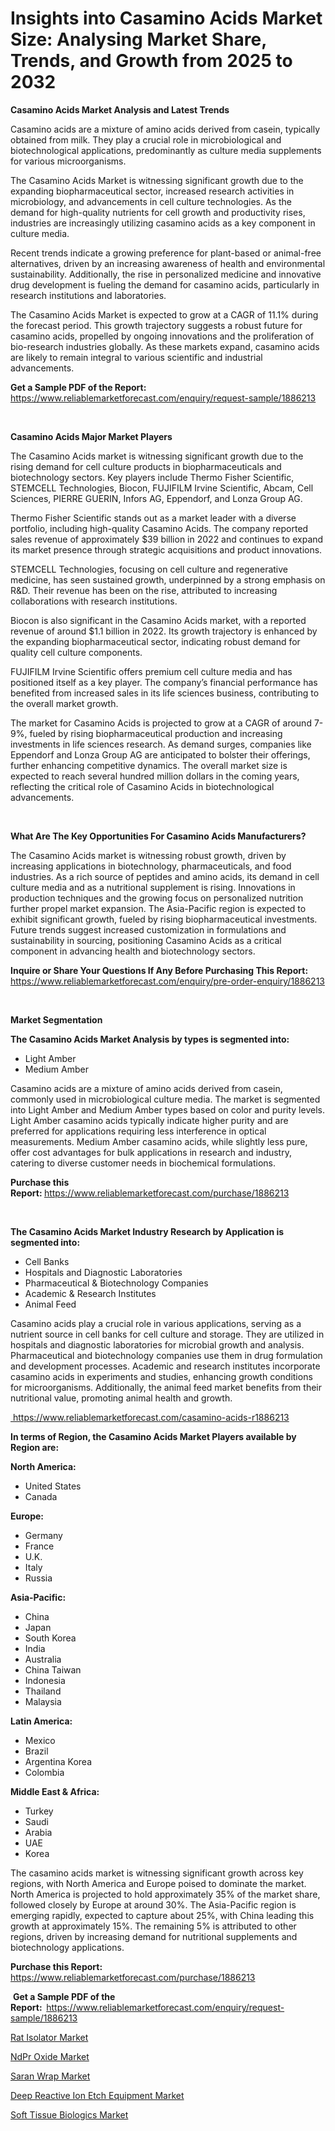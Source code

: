 <p><h1>Insights into Casamino Acids Market Size: Analysing Market Share, Trends, and Growth from 2025 to 2032</h1></p><p><strong>Casamino Acids Market Analysis and Latest Trends</strong></p>
<p><p>Casamino acids are a mixture of amino acids derived from casein, typically obtained from milk. They play a crucial role in microbiological and biotechnological applications, predominantly as culture media supplements for various microorganisms.</p><p>The Casamino Acids Market is witnessing significant growth due to the expanding biopharmaceutical sector, increased research activities in microbiology, and advancements in cell culture technologies. As the demand for high-quality nutrients for cell growth and productivity rises, industries are increasingly utilizing casamino acids as a key component in culture media.</p><p>Recent trends indicate a growing preference for plant-based or animal-free alternatives, driven by an increasing awareness of health and environmental sustainability. Additionally, the rise in personalized medicine and innovative drug development is fueling the demand for casamino acids, particularly in research institutions and laboratories.</p><p>The Casamino Acids Market is expected to grow at a CAGR of 11.1% during the forecast period. This growth trajectory suggests a robust future for casamino acids, propelled by ongoing innovations and the proliferation of bio-research industries globally. As these markets expand, casamino acids are likely to remain integral to various scientific and industrial advancements.</p></p>
<p><strong>Get a Sample PDF of the Report:&nbsp;</strong> <a href="https://www.reliablemarketforecast.com/enquiry/request-sample/1886213?utm_campaign=1899&utm_medium=2&utm_source=Github&utm_content=ia&utm_term=31012025&utm_id=casamino-acids">https://www.reliablemarketforecast.com/enquiry/request-sample/1886213</a></p>
<p>&nbsp;</p>
<p><strong>Casamino Acids Major Market Players</strong></p>
<p><p>The Casamino Acids market is witnessing significant growth due to the rising demand for cell culture products in biopharmaceuticals and biotechnology sectors. Key players include Thermo Fisher Scientific, STEMCELL Technologies, Biocon, FUJIFILM Irvine Scientific, Abcam, Cell Sciences, PIERRE GUERIN, Infors AG, Eppendorf, and Lonza Group AG.</p><p>Thermo Fisher Scientific stands out as a market leader with a diverse portfolio, including high-quality Casamino Acids. The company reported sales revenue of approximately $39 billion in 2022 and continues to expand its market presence through strategic acquisitions and product innovations. </p><p>STEMCELL Technologies, focusing on cell culture and regenerative medicine, has seen sustained growth, underpinned by a strong emphasis on R&D. Their revenue has been on the rise, attributed to increasing collaborations with research institutions.</p><p>Biocon is also significant in the Casamino Acids market, with a reported revenue of around $1.1 billion in 2022. Its growth trajectory is enhanced by the expanding biopharmaceutical sector, indicating robust demand for quality cell culture components.</p><p>FUJIFILM Irvine Scientific offers premium cell culture media and has positioned itself as a key player. The company’s financial performance has benefited from increased sales in its life sciences business, contributing to the overall market growth.</p><p>The market for Casamino Acids is projected to grow at a CAGR of around 7-9%, fueled by rising biopharmaceutical production and increasing investments in life sciences research. As demand surges, companies like Eppendorf and Lonza Group AG are anticipated to bolster their offerings, further enhancing competitive dynamics. The overall market size is expected to reach several hundred million dollars in the coming years, reflecting the critical role of Casamino Acids in biotechnological advancements.</p></p>
<p>&nbsp;</p>
<p><strong>What Are The Key Opportunities For Casamino Acids Manufacturers?</strong></p>
<p><p>The Casamino Acids market is witnessing robust growth, driven by increasing applications in biotechnology, pharmaceuticals, and food industries. As a rich source of peptides and amino acids, its demand in cell culture media and as a nutritional supplement is rising. Innovations in production techniques and the growing focus on personalized nutrition further propel market expansion. The Asia-Pacific region is expected to exhibit significant growth, fueled by rising biopharmaceutical investments. Future trends suggest increased customization in formulations and sustainability in sourcing, positioning Casamino Acids as a critical component in advancing health and biotechnology sectors.</p></p>
<p><strong>Inquire or Share Your Questions If Any Before Purchasing This Report:</strong> <a href="https://www.reliablemarketforecast.com/enquiry/pre-order-enquiry/1886213?utm_campaign=1899&utm_medium=2&utm_source=Github&utm_content=ia&utm_term=31012025&utm_id=casamino-acids">https://www.reliablemarketforecast.com/enquiry/pre-order-enquiry/1886213</a></p>
<p>&nbsp;</p>
<p><strong>Market Segmentation</strong></p>
<p><strong>The Casamino Acids Market Analysis by types is segmented into:</strong></p>
<p><ul><li>Light Amber</li><li>Medium Amber</li></ul></p>
<p><p>Casamino acids are a mixture of amino acids derived from casein, commonly used in microbiological culture media. The market is segmented into Light Amber and Medium Amber types based on color and purity levels. Light Amber casamino acids typically indicate higher purity and are preferred for applications requiring less interference in optical measurements. Medium Amber casamino acids, while slightly less pure, offer cost advantages for bulk applications in research and industry, catering to diverse customer needs in biochemical formulations.</p></p>
<p><strong>Purchase this Report:&nbsp;</strong><a href="https://www.reliablemarketforecast.com/purchase/1886213?utm_campaign=1899&utm_medium=2&utm_source=Github&utm_content=ia&utm_term=31012025&utm_id=casamino-acids">https://www.reliablemarketforecast.com/purchase/1886213</a></p>
<p>&nbsp;</p>
<p><strong>The Casamino Acids Market Industry Research by Application is segmented into:</strong></p>
<p><ul><li>Cell Banks</li><li>Hospitals and Diagnostic Laboratories</li><li>Pharmaceutical & Biotechnology Companies</li><li>Academic & Research Institutes</li><li>Animal Feed</li></ul></p>
<p><p>Casamino acids play a crucial role in various applications, serving as a nutrient source in cell banks for cell culture and storage. They are utilized in hospitals and diagnostic laboratories for microbial growth and analysis. Pharmaceutical and biotechnology companies use them in drug formulation and development processes. Academic and research institutes incorporate casamino acids in experiments and studies, enhancing growth conditions for microorganisms. Additionally, the animal feed market benefits from their nutritional value, promoting animal health and growth.</p></p>
<p><a href="https://www.reliablemarketforecast.com/casamino-acids-r1886213?utm_campaign=1899&utm_medium=2&utm_source=Github&utm_content=ia&utm_term=31012025&utm_id=casamino-acids">&nbsp;https://www.reliablemarketforecast.com/casamino-acids-r1886213</a></p>
<p><strong>In terms of Region, the Casamino Acids Market Players available by Region are:</strong></p>
<p>
    <p> <strong> North America: </strong>
        <ul>
            <li>United States</li>
            <li>Canada</li>
        </ul>
        </p> 
    <p> <strong> Europe: </strong>
        <ul>
            <li>Germany</li>
            <li>France</li>
            <li>U.K.</li>
            <li>Italy</li>
            <li>Russia</li>
        </ul>
        </p> 
    <p> <strong> Asia-Pacific: </strong>
        <ul>
            <li>China</li>
            <li>Japan</li>
            <li>South Korea</li>
            <li>India</li>
            <li>Australia</li>
            <li>China Taiwan</li>
            <li>Indonesia</li>
            <li>Thailand</li>
            <li>Malaysia</li>
        </ul>
        </p> 
    <p> <strong> Latin America: </strong>
        <ul>
            <li>Mexico</li>
            <li>Brazil</li>
            <li>Argentina Korea</li>
            <li>Colombia</li>
        </ul>
        </p> 
    <p> <strong> Middle East & Africa: </strong>
        <ul>
            <li>Turkey</li>
            <li>Saudi</li>
            <li>Arabia</li>
            <li>UAE</li>
            <li>Korea</li>
        </ul>
    </p>
    </p>
<p><p>The casamino acids market is witnessing significant growth across key regions, with North America and Europe poised to dominate the market. North America is projected to hold approximately 35% of the market share, followed closely by Europe at around 30%. The Asia-Pacific region is emerging rapidly, expected to capture about 25%, with China leading this growth at approximately 15%. The remaining 5% is attributed to other regions, driven by increasing demand for nutritional supplements and biotechnology applications.</p></p>
<p><strong>Purchase this Report: </strong><a href="https://www.reliablemarketforecast.com/purchase/1886213?utm_campaign=1899&utm_medium=2&utm_source=Github&utm_content=ia&utm_term=31012025&utm_id=casamino-acids">https://www.reliablemarketforecast.com/purchase/1886213</a></p>
<p>&nbsp;<strong>Get a Sample PDF of the Report:&nbsp;&nbsp;</strong><a href="https://www.reliablemarketforecast.com/enquiry/request-sample/1886213?utm_campaign=1899&utm_medium=2&utm_source=Github&utm_content=ia&utm_term=31012025&utm_id=casamino-acids">https://www.reliablemarketforecast.com/enquiry/request-sample/1886213</a></p>
<p><strong></strong></p>
<p><p><a href="https://www.linkedin.com/pulse/market-demand-revenue-growth-rat-isolator-103-cagr-from-2025-xoc9e?utm_campaign=1899&utm_medium=2&utm_source=Github&utm_content=ia&utm_term=31012025&utm_id=casamino-acids">Rat Isolator Market</a></p><p><a href="https://github.com/hoevealiur4/Market-Research-Report-List-1/blob/main/ndpr-oxide-market.md?utm_campaign=1899&utm_medium=2&utm_source=Github&utm_content=ia&utm_term=31012025&utm_id=casamino-acids">NdPr Oxide Market</a></p><p><a href="https://github.com/nibbsmantji/Market-Research-Report-List-1/blob/main/saran-wrap-market.md?utm_campaign=1899&utm_medium=2&utm_source=Github&utm_content=ia&utm_term=31012025&utm_id=casamino-acids">Saran Wrap Market</a></p><p><a href="https://www.linkedin.com/pulse/understanding-surging-deep-reactive-ion-etch-equipment-yeyte?utm_campaign=1899&utm_medium=2&utm_source=Github&utm_content=ia&utm_term=31012025&utm_id=casamino-acids">Deep Reactive Ion Etch Equipment Market</a></p><p><a href="https://www.linkedin.com/pulse/growing-demand-soft-tissue-biologics-market-forecasting-59-cagr-dmvcf?utm_campaign=1899&utm_medium=2&utm_source=Github&utm_content=ia&utm_term=31012025&utm_id=casamino-acids">Soft Tissue Biologics Market</a></p></p>